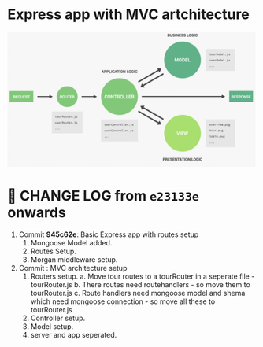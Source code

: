 # Express app with MVC artchitecture

![Architecture](./img/architeture.png)

# 🧪 CHANGE LOG from `e23133e` onwards

1. Commit **945c62e**: Basic Express app with routes setup
   1. Mongoose Model added.
   2. Routes Setup.
   3. Morgan middleware setup.
2. Commit : MVC architecture setup
   1. Routers setup.
      a. Move tour routes to a tourRouter in a seperate file - tourRouter.js
      b. There routes need routehandlers - so move them to tourRouter.js
      c. Route handlers need mongoose model and shema which need mongoose connection - so move all these to tourRouter.js
   2. Controller setup.
   3. Model setup.
   4. server and app seperated.
